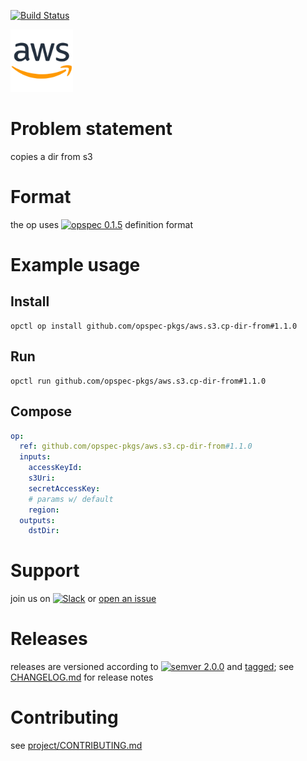 [![Build Status](https://travis-ci.org/opspec-pkgs/aws.s3.cp-dir-from.svg?branch=master)](https://travis-ci.org/opspec-pkgs/aws.s3.cp-dir-from)

<img src="icon.svg" alt="icon" height="100px">

# Problem statement

copies a dir from s3

# Format

the op uses [![opspec 0.1.5](https://img.shields.io/badge/opspec-0.1.5-brightgreen.svg?colorA=6b6b6b&colorB=fc16be)](https://opspec.io/0.1.5) definition format

# Example usage

## Install

```shell
opctl op install github.com/opspec-pkgs/aws.s3.cp-dir-from#1.1.0
```

## Run

```
opctl run github.com/opspec-pkgs/aws.s3.cp-dir-from#1.1.0
```

## Compose

```yaml
op:
  ref: github.com/opspec-pkgs/aws.s3.cp-dir-from#1.1.0
  inputs:
    accessKeyId:
    s3Uri:
    secretAccessKey:
    # params w/ default
    region:
  outputs:
    dstDir:
```

# Support

join us on
[![Slack](https://opctl-slackin.herokuapp.com/badge.svg)](https://opctl-slackin.herokuapp.com/)
or
[open an issue](https://github.com/opspec-pkgs/aws.s3.cp-dir-from/issues)

# Releases

releases are versioned according to
[![semver 2.0.0](https://img.shields.io/badge/semver-2.0.0-brightgreen.svg)](http://semver.org/spec/v2.0.0.html)
and [tagged](https://git-scm.com/book/en/v2/Git-Basics-Tagging); see
[CHANGELOG.md](CHANGELOG.md) for release notes

# Contributing

see
[project/CONTRIBUTING.md](https://github.com/opspec-pkgs/project/blob/master/CONTRIBUTING.md)
